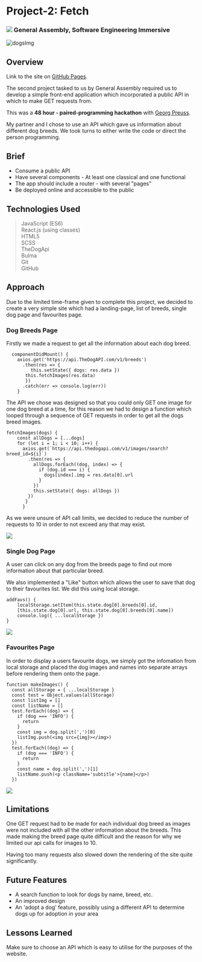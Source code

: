 # Project-2: Fetch

### ![](https://cloud.githubusercontent.com/assets/40461/8183776/469f976e-1432-11e5-8199-6ac91363302b.png) General Assembly, Software Engineering Immersive

![dogsImg](https://i.imgur.com/hERAodM.png)

## Overview
Link to the site on [GitHub Pages](https://charlotte-thomas.github.io/project-fetch/).

The second project tasked to us by General Assembly required us to develop a simple front-end application which incorporated a public API in which to make GET requests from. 

This was a **48 hour - paired-programming hackathon** with [Georg Preuss](https://github.com/georgpreuss).

My partner and I chose to use an API which gave us information about different dog breeds. We took turns to either write the code or direct the person programming.


## Brief

* Consume a public API
* Have several components - At least one classical and one functional
* The app should include a router - with several "pages"
* Be deployed online and accessible to the public

## Technologies Used

> JavaScript (ES6)   
> React.js (using classes)       
> HTML5       
> SCSS   
> TheDogApi  
> Bulma  
> Git  
> GitHub

## Approach

Due to the limited time-frame given to complete this project, we decided to create a very simple site which had a landing-page, list of breeds, single dog page and favourites page.

### Dog Breeds Page

Firstly we made a request to get all the information about each dog breed.

	  componentDidMount() {
    	axios.get('https://api.TheDogAPI.com/v1/breeds')
     	  .then(res => {
        	 this.setState({ dogs: res.data })
           this.fetchImages(res.data)
     	   })
     	  .catch(err => console.log(err))
  	   	}
  	

The API we chose was designed so that you could only GET one image for one dog breed at a time, for this reason we had to design a function which looped through a sequence of GET requests in order to get all the dogs breed images.

	fetchImages(dogs) {
	    const allDogs = [...dogs]
	    for (let i = 1; i < 10; i++) {
	      axios.get(`https://api.thedogapi.com/v1/images/search?breed_id=${i}`)
	        .then(res => {
	          allDogs.forEach((dog, index) => {
	            if (dog.id === i) {
	              dogs[index].img = res.data[0].url
	            }
	          })
	          this.setState({ dogs: allDogs })
	        })
	   	   }
	  	  }

As we were unsure of API call limits, we decided to reduce the number of requests to 10 in order to not exceed any that may exist.


![](https://i.imgur.com/k8Wryng.png)


### Single Dog Page

A user can click on any dog from the breeds page to find out more information about that particular breed.

We also implemented a "Like" button which allows the user to save that dog to their favourites list. We did this using local storage.

	addFavs() {
	    localStorage.setItem(this.state.dog[0].breeds[0].id, 
	    [this.state.dog[0].url, this.state.dog[0].breeds[0].name])
	    console.log({ ...localStorage })
  	}
  	
![](https://i.imgur.com/HS9TxyH.png)

### Favourites Page

In order to display a users favourite dogs, we simply got the infomation from local storage and placed the dog images and names into separate arrays before rendering them onto the page.

	function makeImages() {
	  const allStorage = { ...localStorage }
	  const test = Object.values(allStorage)
	  const listImg = []
	  const listName = []
	  test.forEach((dog) => {
	    if (dog === 'INFO') {
	      return
	    }
	    const img = dog.split(',')[0]
	    listImg.push(<img src={img}></img>)
	  })
	  test.forEach((dog) => {
	    if (dog === 'INFO') {
	      return
	    }
	    const name = dog.split(',')[1]
	    listName.push(<p className='subtitle'>{name}</p>)
	  })
	  
![](https://i.imgur.com/Jmn9LHv.png)

## Limitations

One GET request had to be made for each individual dog breed as images were not included with all the other information about the breeds. This made making the breed page quite difficult and the reason for why we limited our api calls for images to 10.

Having too many requests also slowed down the rendering of the site quite significantly.

## Future Features

* A search function to look for dogs by name, breed, etc.
* An improved design
* An 'adopt a dog' feature, possibly using a different API to determine dogs up for adoption in your area

## Lessons Learned

Make sure to choose an API which is easy to utilise for the purposes of the website.
